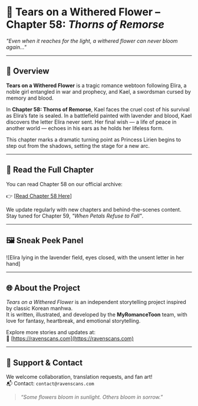 # 🌸 Tears on a Withered Flower – Chapter 58: *Thorns of Remorse*

_"Even when it reaches for the light, a withered flower can never bloom again..."_

---

## 📖 Overview

**Tears on a Withered Flower** is a tragic romance webtoon following Elira, a noble girl entangled in war and prophecy, and Kael, a swordsman cursed by memory and blood.

In **Chapter 58: Thorns of Remorse**, Kael faces the cruel cost of his survival as Elira’s fate is sealed. In a battlefield painted with lavender and blood, Kael discovers the letter Elira never sent. Her final wish — a life of peace in another world — echoes in his ears as he holds her lifeless form.

This chapter marks a dramatic turning point as Princess Lirien begins to step out from the shadows, setting the stage for a new arc.

---

## 🔗 Read the Full Chapter

You can read Chapter 58 on our official archive:

👉 [<a href="https://ravenscans.com/manga/tears-on-a-withered-flower/">Read Chapter 58 Here</a>]

We update regularly with new chapters and behind-the-scenes content.  
Stay tuned for Chapter 59, *"When Petals Refuse to Fall"*.

---

## 🖼️ Sneak Peek Panel

![Elira lying in the lavender field, eyes closed, with the unsent letter in her hand]

---

## 🌐 About the Project

*Tears on a Withered Flower* is an independent storytelling project inspired by classic Korean manhwa.  
It is written, illustrated, and developed by the **MyRomanceToon** team, with love for fantasy, heartbreak, and emotional storytelling.

Explore more stories and updates at:  
🔗 [https://ravenscans.com](https://ravenscans.com)

---

## 🙌 Support & Contact

We welcome collaboration, translation requests, and fan art!  
📬 Contact: `contact@ravenscans.com`

> _“Some flowers bloom in sunlight. Others bloom in sorrow.”_
